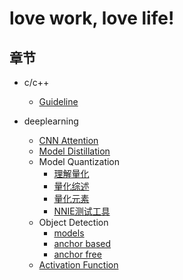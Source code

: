 # love work, love life!

## 章节

* c/c++
    * [Guideline](cplusplus/programming_guideline.md)

* deeplearning
    - [CNN Attention](deeplearning/cnn_attention.md)
    - [Model Distillation](deeplearning/model_distillation.md)
    - Model Quantization
        - [理解量化](deeplearning/model_quantization/understanding_quantization.md)
        - [量化综述](deeplearning/model_quantization/summarize.md)
        - [量化元素](deeplearning/model_quantization/elements.md)
        - [NNIE测试工具](deeplearning/model_quantization/NNIE_tools.md)
        <!-- - [实战经验](deeplearning/model_quantization/practical_experience.md) -->
    - Object Detection
        - [models](deeplearning/object_detection/object_detection.md)
        - [anchor based](deeplearning/object_detection/chapter-1-anchor-based-methods.md)
        - [anchor free](deeplearning/object_detection/chapter-2-anchor-free-methods.md)
    - [Activation Function](deeplearning/activation_function.md)
